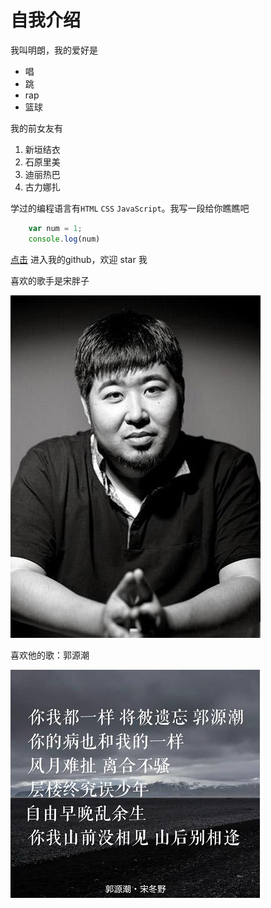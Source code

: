 # 自我介绍
我叫明朗，我的爱好是

* 唱
* 跳
* rap
* 篮球

我的前女友有

1. 新垣结衣  
2. 石原里美  
3. 迪丽热巴  
4. 古力娜扎  

学过的编程语言有`HTML` `CSS`   `JavaScript`。我写一段给你瞧瞧吧  
```js
    var num = 1;
    console.log(num)
```

[点击](https://github.com/minglang197) 进入我的github，欢迎 star 我

喜欢的歌手是宋胖子

![宋冬野](1.jpg)

喜欢他的歌：郭源潮

![歌曲](2.jpg)
